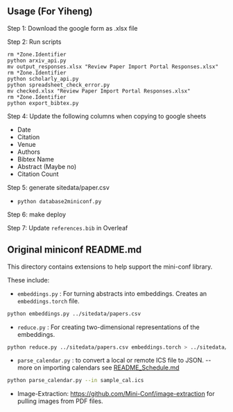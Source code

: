 ## Usage (For Yiheng)
Step 1: Download the google form as .xlsx file

Step 2: Run scripts
```
rm *Zone.Identifier
python arxiv_api.py
mv output_responses.xlsx "Review Paper Import Portal Responses.xlsx"
rm *Zone.Identifier
python scholarly_api.py
python spreadsheet_check_error.py
mv checked.xlsx "Review Paper Import Portal Responses.xlsx"
rm *Zone.Identifier
python export_bibtex.py
```

Step 4: Update the following columns when copying to google sheets
- Date
- Citation
- Venue
- Authors
- Bibtex Name
- Abstract (Maybe no)
- Citation Count

Step 5: generate sitedata/paper.csv
- `python database2miniconf.py`

Step 6: make deploy

Step 7: Update `references.bib` in Overleaf

## Original miniconf README.md
This directory contains extensions to help support the mini-conf library.

These include:

* `embeddings.py` : For turning abstracts into embeddings. Creates an `embeddings.torch` file.

```bash
python embeddings.py ../sitedata/papers.csv
```

* `reduce.py` : For creating two-dimensional representations of the embeddings.

```bash
python reduce.py ../sitedata/papers.csv embeddings.torch > ../sitedata/papers_projection.json
```

* `parse_calendar.py` : to convert a local or remote ICS file to JSON. -- more on importing calendars see [README_Schedule.md](README_Schedule.md)

```bash
python parse_calendar.py --in sample_cal.ics
```

* Image-Extraction: https://github.com/Mini-Conf/image-extraction for pulling images from PDF files.
